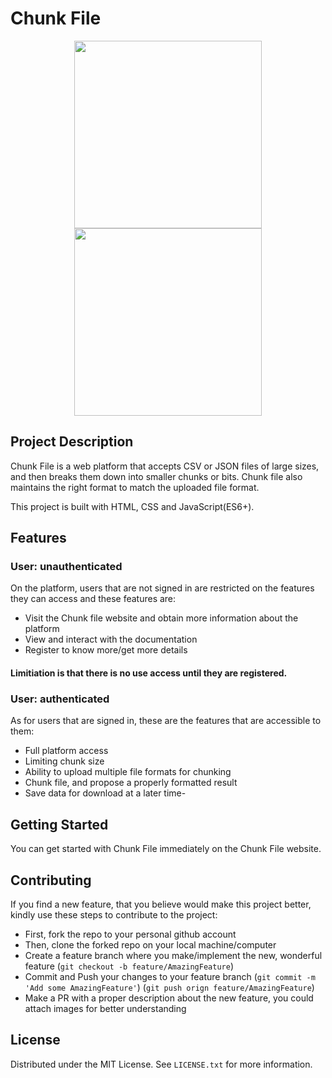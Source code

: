 # Chunk File

<p align="center">
    <a href="#">
    <img width="300" src="">
    </a>
    <a href="#">
    <img width="300" src="">
    </a>
</p>

<!-- ![1  Amplication main](https://user-images.githubusercontent.com/53312820/190913686-02c7deb1-da2f-41b8-aa31-065e00f6155c.png) -->

<!-- DESCRIPTION -->

## Project Description

Chunk File is a web platform that accepts CSV or JSON files of large sizes, and then breaks them down into smaller chunks or bits. Chunk file also maintains the right format to match the uploaded file format.

This project is built with HTML, CSS and JavaScript(ES6+).

<!-- FEATURES -->

## Features

### User: unauthenticated

On the platform, users that are not signed in are restricted on the features they can access and these features are:

- Visit the Chunk file website and obtain more information about the platform
- View and interact with the documentation
- Register to know more/get more details

#### Limitiation is that there is no use access until they are registered.

### User: authenticated

As for users that are signed in, these are the features that are accessible to them:

- Full platform access
- Limiting chunk size
- Ability to upload multiple file formats for chunking
- Chunk file, and propose a properly formatted result
- Save data for download at a later time-

<!-- GETTING STARTED -->

## Getting Started

You can get started with Chunk File immediately on the Chunk File website.

<!-- CONTRIBUTING -->

## Contributing

If you find a new feature, that you believe would make this project better, kindly use these steps to contribute to the project:

- First, fork the repo to your personal github account
- Then, clone the forked repo on your local machine/computer
- Create a feature branch where you make/implement the new, wonderful feature (`git checkout -b feature/AmazingFeature`)
- Commit and Push your changes to your feature branch (`git commit -m 'Add some AmazingFeature'`) (`git push orign feature/AmazingFeature`)
- Make a PR with a proper description about the new feature, you could attach images for better understanding

<!-- LICENSE -->

## License

Distributed under the MIT License. See `LICENSE.txt` for more information.
